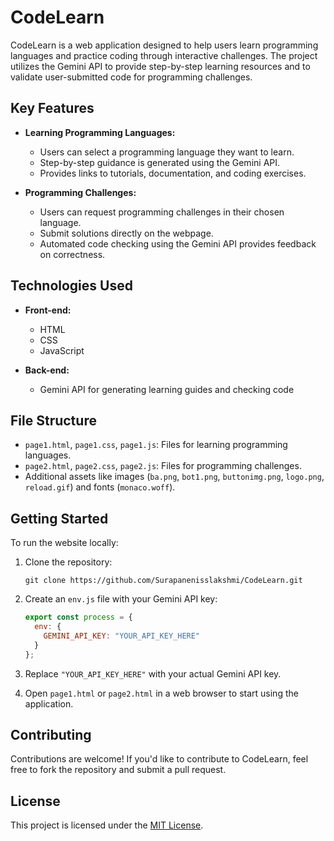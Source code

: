 # CodeLearn

CodeLearn is a web application designed to help users learn programming languages and practice coding through interactive challenges. The project utilizes the Gemini API to provide step-by-step learning resources and to validate user-submitted code for programming challenges.

## Key Features

- **Learning Programming Languages:**
  - Users can select a programming language they want to learn.
  - Step-by-step guidance is generated using the Gemini API.
  - Provides links to tutorials, documentation, and coding exercises.

- **Programming Challenges:**
  - Users can request programming challenges in their chosen language.
  - Submit solutions directly on the webpage.
  - Automated code checking using the Gemini API provides feedback on correctness.

## Technologies Used

- **Front-end:**
  - HTML
  - CSS
  - JavaScript

- **Back-end:**
  - Gemini API for generating learning guides and checking code

## File Structure

- `page1.html`, `page1.css`, `page1.js`: Files for learning programming languages.
- `page2.html`, `page2.css`, `page2.js`: Files for programming challenges.
- Additional assets like images (`ba.png`, `bot1.png`, `buttonimg.png`, `logo.png`, `reload.gif`) and fonts (`monaco.woff`).

## Getting Started

To run the website locally:

1. Clone the repository:
   ```
   git clone https://github.com/Surapanenisslakshmi/CodeLearn.git
   ```

2. Create an `env.js` file with your Gemini API key:
   ```javascript
   export const process = {
     env: {
       GEMINI_API_KEY: "YOUR_API_KEY_HERE"
     }
   };
   ```

3. Replace `"YOUR_API_KEY_HERE"` with your actual Gemini API key.

4. Open `page1.html` or `page2.html` in a web browser to start using the application.

## Contributing

Contributions are welcome! If you'd like to contribute to CodeLearn, feel free to fork the repository and submit a pull request.

## License

This project is licensed under the [MIT License](https://opensource.org/licenses/MIT).
```


